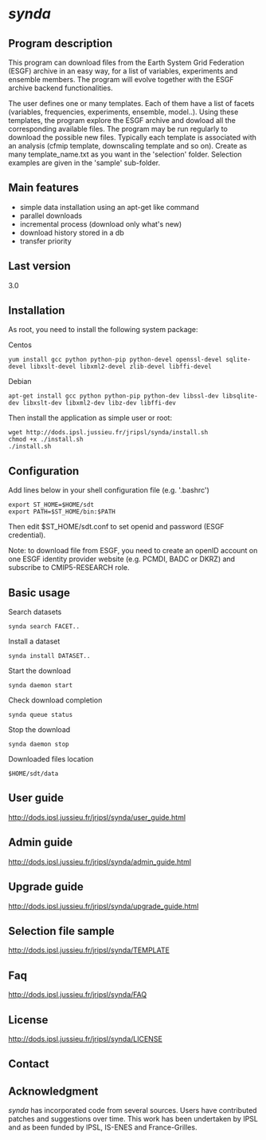 # *synda*

## Program description

This program can download files from the Earth System Grid Federation
(ESGF) archive in an easy way, for a list of variables, experiments and
ensemble members. The program will evolve together with the ESGF
archive backend functionalities.

The user defines one or many templates. Each of them have a list of
facets (variables, frequencies, experiments, ensemble, model..). Using
these templates, the program explore the ESGF archive and dowload all
the corresponding available files. The program may be run regularly to
download the possible new files. Typically each template is associated
with an analysis (cfmip template, downscaling template and so on).
Create as many template_name.txt as you want in the 'selection'
folder. Selection examples are given in the 'sample' sub-folder. 

## Main features

* simple data installation using an apt-get like command
* parallel downloads
* incremental process (download only what's new)
* download history stored in a db
* transfer priority

## Last version

3.0

## Installation

As root, you need to install the following system package:

Centos

    yum install gcc python python-pip python-devel openssl-devel sqlite-devel libxslt-devel libxml2-devel zlib-devel libffi-devel


Debian

    apt-get install gcc python python-pip python-dev libssl-dev libsqlite-dev libxslt-dev libxml2-dev libz-dev libffi-dev

Then install the application as simple user or root:

    wget http://dods.ipsl.jussieu.fr/jripsl/synda/install.sh
    chmod +x ./install.sh
    ./install.sh

## Configuration

Add lines below in your shell configuration file (e.g. '.bashrc')

    export ST_HOME=$HOME/sdt
    export PATH=$ST_HOME/bin:$PATH

Then edit $ST_HOME/sdt.conf to set openid and password (ESGF credential).

Note: to download file from ESGF, you need to create an openID account on one
ESGF identity provider website (e.g. PCMDI, BADC or DKRZ) and subscribe to
CMIP5-RESEARCH role.

## Basic usage

Search datasets

    synda search FACET..

Install a dataset

    synda install DATASET..

Start the download

    synda daemon start

Check download completion

    synda queue status

Stop the download

    synda daemon stop

Downloaded files location

    $HOME/sdt/data

## User guide

http://dods.ipsl.jussieu.fr/jripsl/synda/user_guide.html

## Admin guide

http://dods.ipsl.jussieu.fr/jripsl/synda/admin_guide.html

## Upgrade guide

http://dods.ipsl.jussieu.fr/jripsl/synda/upgrade_guide.html

## Selection file sample

http://dods.ipsl.jussieu.fr/jripsl/synda/TEMPLATE

## Faq

http://dods.ipsl.jussieu.fr/jripsl/synda/FAQ

## License 

http://dods.ipsl.jussieu.fr/jripsl/synda/LICENSE

## Contact

<sdipsl AT ipsl DOT jussieu DOT fr>

## Acknowledgment

*synda* has incorporated code from several sources. Users have contributed
patches and suggestions over time. This work has been undertaken by IPSL and
as been funded by IPSL, IS-ENES and France-Grilles.
